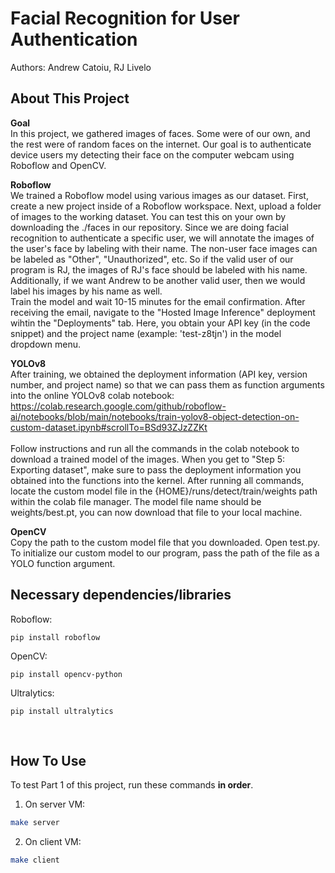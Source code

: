 # Facial Recognition for User Authentication
Authors: Andrew Catoiu, RJ Livelo

## About This Project
<strong>Goal</strong><br>
In this project, we gathered images of faces. Some were of our own, and the rest were of random faces on the internet. Our goal is to authenticate device users my detecting their face on the computer webcam using Roboflow and OpenCV.<br>

<strong>Roboflow</strong><br>
We trained a Roboflow model using various images as our dataset. First, create a new project inside of a Roboflow workspace. Next, upload a folder of images to the working dataset. You can test this on your own by downloading the ./faces in our repository. Since we are doing facial recognition to authenticate a specific user, we will annotate the images of the user's face by labeling with their name. The non-user face images can be labeled as "Other", "Unauthorized", etc. So if the valid user of our program is RJ, the images of RJ's face should be labeled with his name. Additionally, if we want Andrew to be another valid user, then we would label his images by his name as well.
<br>
Train the model and wait 10-15 minutes for the email confirmation. After receiving the email, navigate to the "Hosted Image Inference" deployment wihtin the "Deployments" tab. Here, you obtain your API key (in the code snippet) and the project name (example: 'test-z8tjn') in the model dropdown menu.
<br>

<strong>YOLOv8</strong><br>
After training, we obtained the deployment information (API key, version number, and project name) so that we can pass them as function arguments into the online YOLOv8 colab notebook:<br>
https://colab.research.google.com/github/roboflow-ai/notebooks/blob/main/notebooks/train-yolov8-object-detection-on-custom-dataset.ipynb#scrollTo=BSd93ZJzZZKt
<br><br>
Follow instructions and run all the commands in the colab notebook to download a trained model of the images. When you get to "Step 5: Exporting dataset", make sure to pass the deployment information you obtained into the functions into the kernel. After running all commands, locate the custom model file in the {HOME}/runs/detect/train/weights path within the colab file manager. The model file name should be weights/best.pt, you can now download that file to your local machine.
<br>

<strong>OpenCV</strong><br>
Copy the path to the custom model file that you downloaded. Open test.py. To initialize our custom model to our program, pass the path of the file as a YOLO function argument.
<br>

## Necessary dependencies/libraries
Roboflow:
```
pip install roboflow
```

OpenCV:
```
pip install opencv-python
```

Ultralytics:
```
pip install ultralytics
```
<br>


## How To Use
To test Part 1 of this project, run these commands <strong>in order</strong>.

1) On server VM:
```bash
make server
```

2) On client VM:
```bash
make client
```